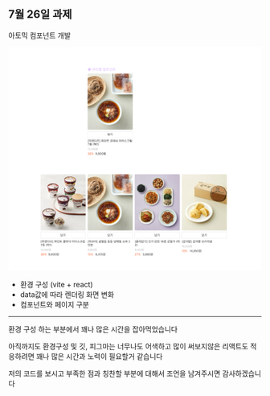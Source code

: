 ## 7월 26일 과제

아토믹 컴포넌트 개발

![아토믹 컴포넌트](image.png)

- 환경 구성 (vite + react)
- data값에 따라 렌더링 화면 변화
- 컴포넌트와 페이지 구분

---

환경 구성 하는 부분에서 꽤나 많은 시간을 잡아먹었습니다

아직까지도 환경구성 및 깃, 피그마는 너무나도 어색하고
많이 써보지않은 리액트도 적응하려면 꽤나 많은 시간과 노력이 필요할거 같습니다

저의 코드를 보시고
부족한 점과 칭찬할 부분에 대해서
조언을 남겨주시면 감사하겠습니다
